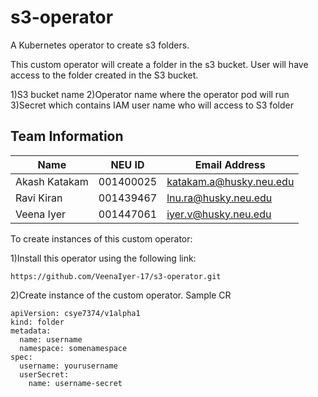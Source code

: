 # s3-operator
A Kubernetes operator to create s3 folders.

This custom operator will create a folder in the s3 bucket. User will have access to the folder created in the S3 bucket.

1)S3 bucket name
2)Operator name where the operator pod will run
3)Secret which contains IAM user name who will access to S3 folder

## Team Information

| Name | NEU ID | Email Address |
| --- | --- | --- |
| Akash Katakam | 001400025 | katakam.a@husky.neu.edu |
| Ravi Kiran    | 001439467 | lnu.ra@husky.neu.edu |
| Veena Iyer    | 001447061 | iyer.v@husky.neu.edu|


To create instances of this custom operator:

1)Install this operator using the following link:
```
https://github.com/VeenaIyer-17/s3-operator.git
```
2)Create instance of the custom operator. Sample CR
```
apiVersion: csye7374/v1alpha1
kind: folder
metadata:
  name: username
  namespace: somenamespace
spec:
  username: yourusername
  userSecret:
    name: username-secret

```
